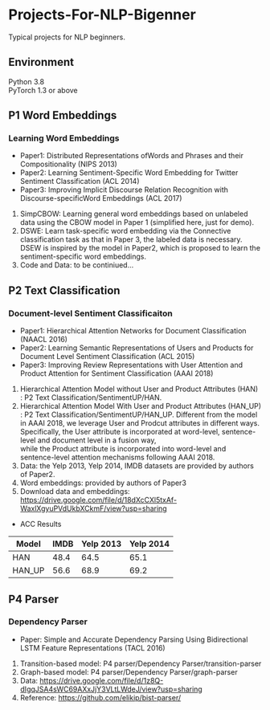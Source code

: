 # Projects-For-NLP-Bigenner

Typical projects for NLP beginners.

## Environment
Python 3.8 \
PyTorch 1.3 or above


## P1 Word Embeddings
### Learning Word Embeddings    
   
   - Paper1: Distributed Representations ofWords and Phrases and their Compositionality (NIPS 2013) 
   - Paper2: Learning Sentiment-Specific Word Embedding for Twitter Sentiment Classification (ACL 2014)
   - Paper3: Improving Implicit Discourse Relation Recognition with Discourse-specificWord Embeddings (ACL 2017)
   1. SimpCBOW: Learning general word embeddings based on unlabeled data using the CBOW model in Paper 1 (simplified here, just for demo). 
   2. DSWE: Learn task-specific word embedding via the Connective classification task as that in Paper 3, the labeled data is necessary. 
            DSEW is inspired by the model in Paper2, which is proposed to learn the sentiment-specific word embeddings.
   3. Code and Data: to be continiued...


## P2 Text Classification
### Document-level Sentiment Classificaiton 
   
   - Paper1: Hierarchical Attention Networks for Document Classification (NAACL 2016) 
   - Paper2: Learning Semantic Representations of Users and Products for Document Level Sentiment Classification (ACL 2015)
   - Paper3: Improving Review Representations with User Attention and Product Attention for Sentiment Classification (AAAI 2018)
   1. Hierarchical Attention Model without User and Product Attributes (HAN) : P2 Text Classification/SentimentUP/HAN. 
   2. Hierarchical Attention Model With User and Product Attributes (HAN_UP) : P2 Text Classification/SentimentUP/HAN_UP. 
                   Different from the model in AAAI 2018, we leverage User and Prodcut attributes in different ways.
                   Specifically, the User attribute is incorporated at word-level, sentence-level and document level in a fusion way,  
                   while the Product attribute is incorporated into word-level and sentence-level attention mechanisms following AAAI 2018.
   4. Data: the Yelp 2013, Yelp 2014, IMDB datasets are provided by authors of Paper2. 
   5. Word embeddings: provided by authors of Paper3
   6. Download data and embeddings: https://drive.google.com/file/d/18dXcCXl5txAf-WaxlXgyuPVdUkbXCkmF/view?usp=sharing
   
   - ACC Results
   
   Model    |    IMDB      |    Yelp 2013  | Yelp 2014
   -------- |--------------|---------------|-----------  
   HAN      |    48.4      |    64.5       |   65.1
   HAN_UP   |    56.6      |    68.9       |   69.2


## P4 Parser
### Dependency Parser 
   
   - Paper: Simple and Accurate Dependency Parsing Using Bidirectional LSTM Feature Representations (TACL 2016) 
   1. Transition-based model: P4 parser/Dependency Parser/transition-parser 
   2. Graph-based model: P4 parser/Dependency Parser/graph-parser
   3. Data: https://drive.google.com/file/d/1z8Q-dIgqJSA4sWC69AXxJjY3VLtLWdeJ/view?usp=sharing
   4. Reference: https://github.com/elikip/bist-parser/
